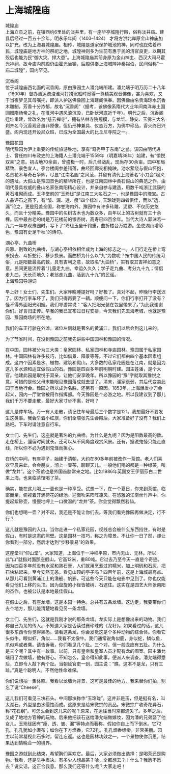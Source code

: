 # 上海城隍庙  
城隍庙  
上海立县之前，在镇西约6里处的淡井里，有一座华亭城隍行殿，俗称淡井庙。建县后经过一百五十余年，明永乐年间（1403–1424） 才将方洪北岸原金山神庙加以扩充，改为上海县城隍庙。相传，城隍是道家保护城池的神，同时也庇佑着市民，城隍庙是地方神的祭祀之地，城隍神则多为生前有惠于民的清官良吏，以期其殁后也能为民“御大灾、捍大患”。上海城隍庙其前身原为金山神主、西汉大司马霍光神祠，故今庙内前殿仍由霍光坐镇，后殿供奉上海城隍神秦裕伯，民间俗称“一庙二城隍”，国内罕见。  

沉香阁  
位于城隍庙西北面的沉香阁，原由豫园主人潘允端所建。潘允端于明万历二十八年（1600年）督办漕运疏浚淮河打捞沉船时觅得一尊精美观音佛像，甚为喜欢，又于当夜梦见其母嘱托，即派人护送佛像回上海建阁供奉。因佛像由名贵海琼水沉香木雕制，芳香十分浓郁，故名“沉香阁”（据考，该佛像系隋代大业年间南洋赤土国回赠隋炀帝之礼，在淮河中遇风浪沉没，已卧伏河底近千年）。明代之后，沉香阁迁址重建，曾改名为“慈云禅寺”，拥有丛林寺院规模，与龙华、静安、玉佛三大名刹齐名今沉香观音虽非原像，但仍形神兼具、仪态万方，为佛中珍品，香火终日兴盛。阁内现还开设尼众班，已成为全国最大的比丘尼寺院之一。  

豫园花园  
明代豫园为沪上重要的传统旅游胜地，享有“奇秀甲于东南”之誉。该园由明代进士、曾任四川布政史的上海籍人士潘允端于1559年（明嘉靖38年）始建，有“愉悦双亲”之意。初占地70余亩，曾盛极一时，后几经战乱，现尚存30余亩。园中布局精致、景色宜人。亭台楼阁参差错落，曲经回廊交相掩映，池水萦绕与假山怀抱，名贵花木与奇石争辉，尽显“江南名园”之风范，并留有清代上海著名“小刀会”起义的遗址。大假山是豫园景色的精华所在，也是江南园林中黄石假山的典范之作，由明代最具权威的叠山名家张南阳精心设计，并亲自参与建造，用数千吨浙江武康的黄石堆砌而成。玉华堂前的“玉玲珑”是江南三大名石之一，也是豫园中的瑰宝。古人品评石之高下，有“皱、漏、透、瘦”四个标准，玉玲珑则四者俱佳，而以“透、漏”论之，更是冠盖全国，称誉海内外。豫园中有许多砖雕、泥塑、不仅历史悠久，而且十分精美。豫园中的名树古木也为数众多，百年以上的古树就有三十余棵。园中最古老的树是万花楼前的银杏树，高寿已四百余年。当代大诗人郭沫若一九六一年参观豫园时，写下了“玲珑玉垒千钧重，曲折楼台万姓游。坐使湖山增彩色，豫园有史足千秋”的诗句。  

湖心亭、九曲桥  
典雅、别致的九曲桥，与湖心亭相依相伴成为上海的标志之一。人们行走在桥上弯来拐去、斗折蛇行、移步换景。而曲桥为什么以“九”为数呢？按中国人民的传统习俗，九是阳数最高的数，具有吉利之意，故取名“九曲桥”，实有取其吉祥如意之意。民间更是流传着“儿童走九曲，幸运久久久；学子走九曲、考分九十九；情侣走九曲，天长而地久；老翁走九曲，活到九十九”的民谣。  
上海豫园导游词  

早上好！女士们、先生们。大家昨晚睡提好吗？好极了。真对不起，昨晚行李送迟了。因为行李车坏了，我们只得再要了一辆。顺便问一下，你们行李打开了没有？怪不得外面阳光明媚。我们导游常说：“客人把阳光装在包里带来了。”为此我谢谢你们。好言归正传。早餐的我已宣布过日程安排，今天我们先去海老城，也就是豫园、豫园商场的所在地。  

我们的车正行驶在外滩。诸位左侧就是著名的黄浦江。我们以后会到这儿来的。  

为了节省时间，在没到豫园之前我先讲些中国园林和豫园的情况。  

在中国，园林被分为三大类：皇家园林、私家园林和寺庙园林。豫园属于私家园林。中国园林有许多技巧，比如借景、障景等等。不过它们都由四个基本因素组成。这四个因素是水、植物、建筑和假山。大多数的私家花园是在江南，就是因为这儿多水源和适宜做假山的石。豫园是四百多年前明朝时建。园主姓潘，是个大官。他建此园是取悦于双亲，让他们安享晚年。所以豫园的“豫”字就取其豫悦之意。可惜的是他父母末能眼见豫园落成就去世了。清末，潘家衰弱，其后代变卖此园于当地行会。豫园之所以成为名胜，还另有一原因。1853年，上海爆发小刀会起义，园内一厅堂曾被用作指挥部。今天豫园是个必游之地。所以我建议到了那儿我们千万不要走散，最好大家寸步不离，好吗？  

这儿是停车场。万一有人走散，请记住车号最后三个数字是121。我想最好不要发生这类事。我会举着小红旗，你们全陪张先生会殿后。大家准备好了没有？我们上路吧。下车时请注意自行车。  

女士们、先生们，这座就是著名的九曲桥。为什么是九呢？因为是阳数最高的数。走在桥上，逗留时间就长。还可以从不同角度观赏风景。还有，据说鬼怪只能走直线，所以你不必为遇到鬼怪而担心。  

在桥的中间，有座亭子，始建于清朝，大约在80多年前被改作一茶馆。老人们喜欢早晨来此，会会朋友，沏上一壶茶，聊聊天儿。一般他们喝的都是一种绿茶，叫做“龙井”。这个茶馆也是外国首脑常来之地。比如1986年英国女王伊丽莎白二世来上海，也亲临茶馆喝了茶。  

确实，能在这儿喝上一壶也是一种享受。试想一下，在一个夏日，你来到茶馆，临窗而坐，俯视着开满荷花的绿池。迎面吹来阵阵凉风。在悠雅的江南丝竹声中，你提起紫砂壶，慢慢地呷上一口微温的“龙井”茶。你会觉得飘然若仙。  

你们也想喝一壶？对不起，我还是不能让你们去。等我们看完豫园再做决定，行不行？  

这儿就是豫园的入口。当你走进一个私家花园，视线总会被什么东西挡住，有时是假山，有时是这肃的照壁。这是园林一技巧，称之为障景。不让你一日了然，却让你看到一部分，然后才达到“步移景易”的效果。  

这座堂叫“仰山堂”。大家知道，上海位于一冲积平原，市内无山、无林。所以此“山”就指对面那座假山。它高12米，重80吨。它过去乃至今天一直是个奇迹。因为四百多年前没有水泥和熟石膏，人们就用烹煮过的糯米，加上明矾和石灰，把石块粘起来。至今安然无恙。看见山顶的亭子吗？四百年前，这是上海城最高点。从那儿可看到黄浦江上的渔船、帆影，可这些今天只能在电影中见到了。你也仅能看见他们上移的头顶。因为盘旋的小径皆被树、石遮住。这实在是园艺大师张南阳的杰作。也被公认是本地最佳假山。  

在假山之后，有座龙墙。这是本园一特色。总共有五条龙墙。这边走，我要带你们去个地方，那儿能清楚地看见另一条龙墙。  

女士们、先生们，这就是我刚才说的那条龙墙。龙实际上是想像出来的动物。我们称自己为龙的传人。不知道大家是否读过赛珍珠的《龙籽》。如果看过的话，这儿很多东西令你觉得熟悉。请看这条龙，你会发觉这是个多种动物的综合体。你看它头似牛，眼似虾，角似……我看不太像牛。我们通常说角似鹿，身似蛇，鳞似鱼，爪似鸡或者鹰。请告诉我，你们看见几个趾。三个对。但一般龙应有五趾。为什么是三个呢？其中有一故事。以前，只有皇帝和皇室人员才配有龙的图案。园主潘允端用了龙做墙，他有野心。不知怎么，皇帝得知此事，便派人来调查。潘允端得悉后，立即令人敲下两个趾。当朝延官吏一到，园主说：“瞧，这本不是龙，只有三趾。”真是个聪明人，不然他性命难保。  

你们说想拍一集体照。我看以龙墙为背景，这可是最佳的地方，我来替你们拍，别忘了说“Cheese”。  

这儿我们可看见三块石头。中间那块称作“玉玲珑”。这并非是玉，但是挺有名，叫太湖石，外型是由水侵蚀而成。这原来是给宋微宗的贡品。宋微宗广收奇花异石，称“花石纲”。可怎么会到这儿来的呢？原来，在运往当时京都遗失了。多年之后，又成了地地方官绅的玩物。后来他把该石送给潘允端做嫁妆，因为潘的兄弟娶了他女儿。玉玲珑因有“瘦、透、皱、漏”等特点而著称。假如你自上而下倒水。它72孔，孔孔犹如小瀑布；如你在下方燃香，它72孔，孔孔烟香缥缈，非常美丽。园主以前常凝视此石多时，留连忘返。这也是园林功效之一，一个景物使你沉思，结果达到情晚合一的境界。  

豫园之游就到此结束，希望胸们喜欢它。最后，大家必须做出选择：是喝茶还是购物。我看，还是举手表决。有多少人想品茶？哈，全都想去？！什么？我愿不愿去？说实话，这正合我意。那么我们还等什么呢？大家走吧！  
<!-- Last processed: 2025-07-22 03:44:22 -->
